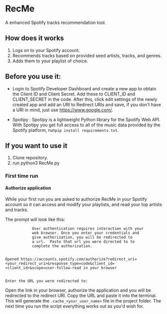 # RecMe
A enhanced Spotify tracks recommendation tool.

## How does it works
1. Logs on to your Spotify account.
2. Recommends tracks based on provided seed artists, tracks, and genres.
3. Adds them to your playlist of choice.

## Before you use it:
* Login to Spotify Developer Dashboard and create a new app to obtain the Client ID and Client Secret. Add these to CLIENT_ID and CLIENT_SECRET in the code. After this, click edit settings of the newly created app and add an URI to Redirect URIs and save, if you don't have a URI in mind, just use https://www.google.com/.

* Spotipy : Spotipy is a lightweight Python library for the Spotify Web API. With Spotipy you get full access to all of the music data provided by the Spotify platform, run```pip install requirements.txt```.  

## If you want to use it
1. Clone repository.
2. run python3 RecMe.py

### First time run

#### Authorize application
While your first run you are asked to authorize RecMe in your Spotify account so it can access and modify your playlists, and read your top artists and tracks.

The prompt will look like this:

```
            User authentication requires interaction with your
            web browser. Once you enter your credentials and
            give authorization, you will be redirected to
            a url.  Paste that url you were directed to to
            complete the authorization.


Opened https://accounts.spotify.com/authorize?redirect_uri=<your_redirect_uri>&response_type=code&client_id=<client_id>&scope=user-follow-read in your browser


Enter the URL you were redirected to:

```

Open the link in your browser, authorize the application and you will be redirected to the redirect URI. Copy the URL and paste it into the terminal. This will generate the `.cache_<your_user_name>` file in the project folder. The next time you run the script everything works out as you'd wish for.

